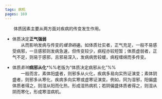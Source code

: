 ```yaml
---
tags: 病机
pages: 169
---
```

&emsp;&emsp;体质因素主要从两方面对疾病的传变发生作用。

+ 体质决定**正气强弱**<br>
	&emsp;&emsp;从而影响发病与传变的<dfn>缓急</dfn>~~迟速~~。如体质壮实者，正气充足，一般不易感受病邪，一旦感邪则发病急速，但传变较少，病程亦较短暂；体质虚弱者，正气不足，则易于感邪，且邪易深入，发病病势较缓，病程缠绵而多传变。
	
- 体质<dfn>影响</dfn>**病邪从化**<dfn>\*</dfn>%%老版为“体质决定病邪从化”%%<br>
	&emsp;&emsp;一般而言，素体阳盛者，则邪多从火化，疾病多易向实热证演变；素体阴盛者，则邪多从寒化，疾病多向实寒或虚寒证演变。例如，同为湿邪，阳偏盛体质者得之，则湿从阳而化热，形成湿热病机；若阴偏盛体质者得之，则湿从阴而寒化，形成寒湿病机。